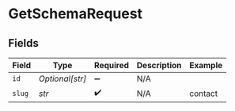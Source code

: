 # GetSchemaRequest


## Fields

| Field              | Type               | Required           | Description        | Example            |
| ------------------ | ------------------ | ------------------ | ------------------ | ------------------ |
| `id`               | *Optional[str]*    | :heavy_minus_sign: | N/A                |                    |
| `slug`             | *str*              | :heavy_check_mark: | N/A                | contact            |
